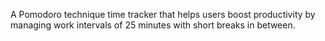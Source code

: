 A Pomodoro technique time tracker that helps users boost productivity by managing work intervals of 25 minutes with short breaks in between.
